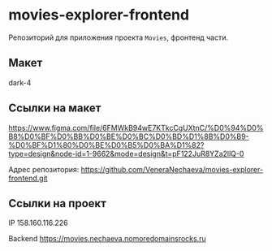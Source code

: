 # movies-explorer-frontend
Репозиторий для приложения проекта `Movies`, фронтенд части. 

## Макет 
dark-4

## Ссылки на макет
https://www.figma.com/file/6FMWkB94wE7KTkcCgUXtnC/%D0%94%D0%B8%D0%BF%D0%BB%D0%BE%D0%BC%D0%BD%D1%8B%D0%B9-%D0%BF%D1%80%D0%BE%D0%B5%D0%BA%D1%82?type=design&node-id=1-9662&mode=design&t=pF122JuR8YZa2llQ-0

Адрес репозитория: https://github.com/VeneraNechaeva/movies-explorer-frontend.git

## Ссылки на проект

IP 158.160.116.226

Backend https://movies.nechaeva.nomoredomainsrocks.ru